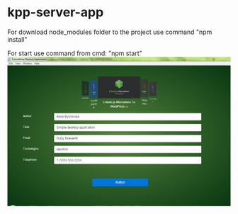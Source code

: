 # kpp-server-app
For download node_modules folder to the project use command "npm install"

For start use command from cmd: "npm start"
![alt text](https://github.com/Bushynska/kpp-server-app/blob/master/example.PNG)
